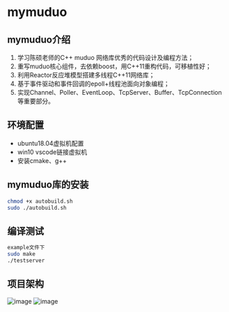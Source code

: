 # mymuduo

## mymuduo介绍
1.	学习陈硕老师的C++ muduo 网络库优秀的代码设计及编程方法；
2.	重写muduo核心组件，去依赖boost，用C++11重构代码，可移植性好；
3.	利用Reactor反应堆模型搭建多线程C++11网络库；
4.	基于事件驱动和事件回调的epoll+线程池面向对象编程；
5.	实现Channel、Poller、EventLoop、TcpServer、Buffer、TcpConnection等重要部分。

## 环境配置
- ubuntu18.04虚拟机配置
- win10 vscode链接虚拟机
- 安装cmake、g++

## mymuduo库的安装
```bash
chmod +x autobuild.sh
sudo ./autobuild.sh
```
## 编译测试

```bash
example文件下
sudo make
./testserver
```

## 项目架构
![image](https://user-images.githubusercontent.com/94746995/177958979-f296746a-2f01-405b-9a7a-9425650721d3.png)
![image](https://user-images.githubusercontent.com/94746995/177959004-947c0ce5-325a-4448-996b-85f91c540eb9.png)
